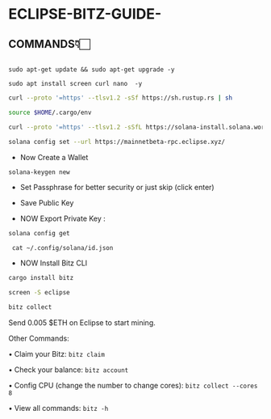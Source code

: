 # ECLIPSE-BITZ-GUIDE-

## COMMANDS👇🏻
```

sudo apt-get update && sudo apt-get upgrade -y

sudo apt install screen curl nano  -y

```

```bash 
curl --proto '=https' --tlsv1.2 -sSf https://sh.rustup.rs | sh
```

```bash
source $HOME/.cargo/env
```

```bash 
curl --proto '=https' --tlsv1.2 -sSfL https://solana-install.solana.workers.dev | bash
```
```bash
solana config set --url https://mainnetbeta-rpc.eclipse.xyz/
```

* Now Create a Wallet
```bash
solana-keygen new
```
* Set Passphrase for better security or just skip (click enter)
* Save Public Key

* NOW Export Private Key :


```bash
solana config get
```
```
 cat ~/.config/solana/id.json
```

* NOW Install Bitz CLI
```bash
cargo install bitz
```

```bash
screen -S eclipse
```

```bash
bitz collect
```
Send 0.005 $ETH on Eclipse to start mining.

Other Commands:

  •	Claim your Bitz:
```bitz claim```
  
  •	Check your balance:
```bitz account```

  • Config CPU (change the number to change cores):
```bitz collect --cores 8```
  
  •	View all commands:
```bitz -h```

